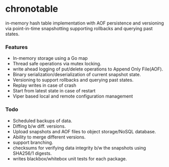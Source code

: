 # chronotable
in-memory hash table implementation with AOF persistence and versioning via point-in-time snapshotting supporting rollbacks and querying past states.

### Features
- In-memory storage using a Go map
- Thread safe operations via mutex locking.
- write ahead logging of put/delete operations to Append Only File(AOF).
- Binary serialization/deserialization of current snapshot state.
- Versioning to support rollbacks and querying past states.
- Replay writes in case of crash
- Start from latest state in case of restart
- Viper based local and remote configuration management 

### Todo
- Scheduled backups of data.
- Diffing b/w diff. versions.
- Upload snapshots and AOF files to object storage/NoSQL database.
- Ability to merge different versions.
- support branching.
- checksums for verifying data integrity b/w the snapshots using SHA256/1 digests.
- writes blackbox/whitebox unit tests for each package. 